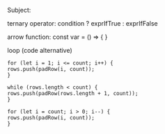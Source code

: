 Subject:


ternary operator: condition ? exprIfTrue : exprIfFalse

arrow function: const var = () => { }


loop (code alternative)

    for (let i = 1; i <= count; i++) {
    rows.push(padRow(i, count));
    }

    while (rows.length < count) {
    rows.push(padRow(rows.length + 1, count));
    }

    for (let i = count; i > 0; i--) {
    rows.push(padRow(i, count));
    }













